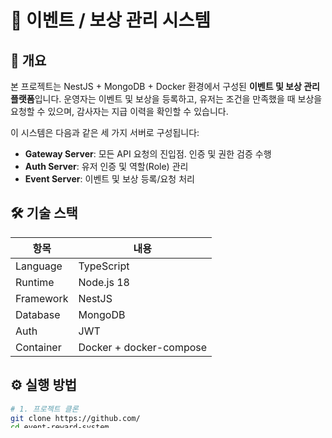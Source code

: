 # 🎯 이벤트 / 보상 관리 시스템

## 📝 개요

본 프로젝트는 NestJS + MongoDB + Docker 환경에서 구성된 **이벤트 및 보상 관리 플랫폼**입니다.
운영자는 이벤트 및 보상을 등록하고, 유저는 조건을 만족했을 때 보상을 요청할 수 있으며, 감사자는 지급 이력을 확인할 수 있습니다.

이 시스템은 다음과 같은 세 가지 서버로 구성됩니다:

- **Gateway Server**: 모든 API 요청의 진입점. 인증 및 권한 검증 수행
- **Auth Server**: 유저 인증 및 역할(Role) 관리
- **Event Server**: 이벤트 및 보상 등록/요청 처리

## 🛠 기술 스택

| 항목      | 내용                    |
| --------- | ----------------------- |
| Language  | TypeScript              |
| Runtime   | Node.js 18              |
| Framework | NestJS                  |
| Database  | MongoDB                 |
| Auth      | JWT                     |
| Container | Docker + docker-compose |

## ⚙️ 실행 방법

```bash
# 1. 프로젝트 클론
git clone https://github.com/
cd event-reward-system

# 2. 실행 (Docker Compose)
docker-compose up --build
```
